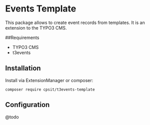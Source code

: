 Events Template
===============

This package allows to create event records from templates. It is an extension to the TYPO3 CMS. 

##Requirements
* TYPO3 CMS
* t3events

## Installation
Install via ExtensionManager or composer:
```
composer require cpsit/t3events-template
```

## Configuration
@todo

